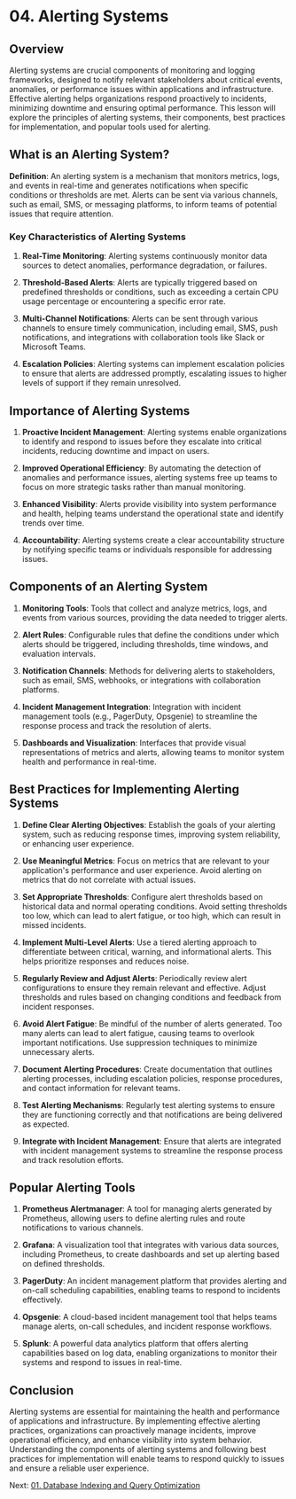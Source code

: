 # 04. Alerting Systems

## Overview

Alerting systems are crucial components of monitoring and logging frameworks, designed to notify relevant stakeholders about critical events, anomalies, or performance issues within applications and infrastructure. Effective alerting helps organizations respond proactively to incidents, minimizing downtime and ensuring optimal performance. This lesson will explore the principles of alerting systems, their components, best practices for implementation, and popular tools used for alerting.

## What is an Alerting System?

**Definition**: An alerting system is a mechanism that monitors metrics, logs, and events in real-time and generates notifications when specific conditions or thresholds are met. Alerts can be sent via various channels, such as email, SMS, or messaging platforms, to inform teams of potential issues that require attention.

### Key Characteristics of Alerting Systems

1. **Real-Time Monitoring**: Alerting systems continuously monitor data sources to detect anomalies, performance degradation, or failures.

2. **Threshold-Based Alerts**: Alerts are typically triggered based on predefined thresholds or conditions, such as exceeding a certain CPU usage percentage or encountering a specific error rate.

3. **Multi-Channel Notifications**: Alerts can be sent through various channels to ensure timely communication, including email, SMS, push notifications, and integrations with collaboration tools like Slack or Microsoft Teams.

4. **Escalation Policies**: Alerting systems can implement escalation policies to ensure that alerts are addressed promptly, escalating issues to higher levels of support if they remain unresolved.

## Importance of Alerting Systems

1. **Proactive Incident Management**: Alerting systems enable organizations to identify and respond to issues before they escalate into critical incidents, reducing downtime and impact on users.

2. **Improved Operational Efficiency**: By automating the detection of anomalies and performance issues, alerting systems free up teams to focus on more strategic tasks rather than manual monitoring.

3. **Enhanced Visibility**: Alerts provide visibility into system performance and health, helping teams understand the operational state and identify trends over time.

4. **Accountability**: Alerting systems create a clear accountability structure by notifying specific teams or individuals responsible for addressing issues.

## Components of an Alerting System

1. **Monitoring Tools**: Tools that collect and analyze metrics, logs, and events from various sources, providing the data needed to trigger alerts.

2. **Alert Rules**: Configurable rules that define the conditions under which alerts should be triggered, including thresholds, time windows, and evaluation intervals.

3. **Notification Channels**: Methods for delivering alerts to stakeholders, such as email, SMS, webhooks, or integrations with collaboration platforms.

4. **Incident Management Integration**: Integration with incident management tools (e.g., PagerDuty, Opsgenie) to streamline the response process and track the resolution of alerts.

5. **Dashboards and Visualization**: Interfaces that provide visual representations of metrics and alerts, allowing teams to monitor system health and performance in real-time.

## Best Practices for Implementing Alerting Systems

1. **Define Clear Alerting Objectives**: Establish the goals of your alerting system, such as reducing response times, improving system reliability, or enhancing user experience.

2. **Use Meaningful Metrics**: Focus on metrics that are relevant to your application's performance and user experience. Avoid alerting on metrics that do not correlate with actual issues.

3. **Set Appropriate Thresholds**: Configure alert thresholds based on historical data and normal operating conditions. Avoid setting thresholds too low, which can lead to alert fatigue, or too high, which can result in missed incidents.

4. **Implement Multi-Level Alerts**: Use a tiered alerting approach to differentiate between critical, warning, and informational alerts. This helps prioritize responses and reduces noise.

5. **Regularly Review and Adjust Alerts**: Periodically review alert configurations to ensure they remain relevant and effective. Adjust thresholds and rules based on changing conditions and feedback from incident responses.

6. **Avoid Alert Fatigue**: Be mindful of the number of alerts generated. Too many alerts can lead to alert fatigue, causing teams to overlook important notifications. Use suppression techniques to minimize unnecessary alerts.

7. **Document Alerting Procedures**: Create documentation that outlines alerting processes, including escalation policies, response procedures, and contact information for relevant teams.

8. **Test Alerting Mechanisms**: Regularly test alerting systems to ensure they are functioning correctly and that notifications are being delivered as expected.

9. **Integrate with Incident Management**: Ensure that alerts are integrated with incident management systems to streamline the response process and track resolution efforts.

## Popular Alerting Tools

1. **Prometheus Alertmanager**: A tool for managing alerts generated by Prometheus, allowing users to define alerting rules and route notifications to various channels.

2. **Grafana**: A visualization tool that integrates with various data sources, including Prometheus, to create dashboards and set up alerting based on defined thresholds.

3. **PagerDuty**: An incident management platform that provides alerting and on-call scheduling capabilities, enabling teams to respond to incidents effectively.

4. **Opsgenie**: A cloud-based incident management tool that helps teams manage alerts, on-call schedules, and incident response workflows.

5. **Splunk**: A powerful data analytics platform that offers alerting capabilities based on log data, enabling organizations to monitor their systems and respond to issues in real-time.

## Conclusion

Alerting systems are essential for maintaining the health and performance of applications and infrastructure. By implementing effective alerting practices, organizations can proactively manage incidents, improve operational efficiency, and enhance visibility into system behavior. Understanding the components of alerting systems and following best practices for implementation will enable teams to respond quickly to issues and ensure a reliable user experience.

Next: [01. Database Indexing and Query Optimization](../../04-scalability-and-performance/01-performance-optimization/01-database-indexing-and-query-optimization.md)
